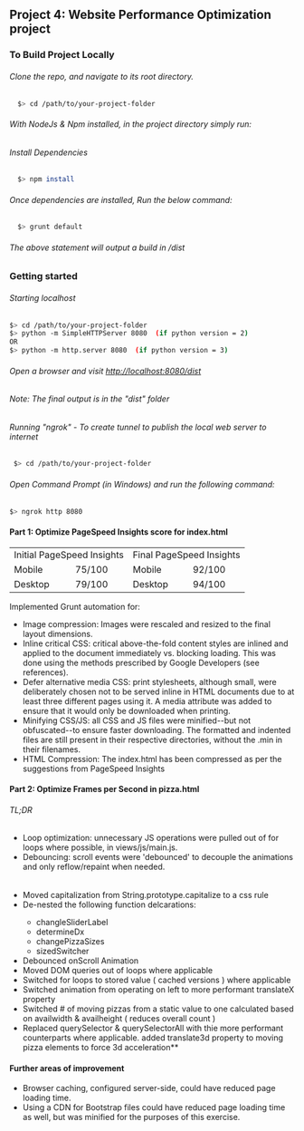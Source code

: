 ## Project 4: Website Performance Optimization project


### To Build Project Locally

###### Clone the repo, and navigate to its root directory.

```bash
  $> cd /path/to/your-project-folder
  ```
  
###### With NodeJs & Npm installed, in the project directory simply run:

###### Install Dependencies

```bash  
  $> npm install
  ```

###### Once dependencies are installed, Run the below command:
  
```bash  
  $> grunt default 
  ```

###### The above statement will output a build in /dist


### Getting started

###### Starting localhost

  ```bash
  $> cd /path/to/your-project-folder
  $> python -m SimpleHTTPServer 8080  (if python version = 2)
  OR
  $> python -m http.server 8080  (if python version = 3)
  ```

###### Open a browser and visit <a target="_blank" href="http://localhost:8080/dist"> http://localhost:8080/dist </a>

###### Note: The final output is in the "dist" folder

###### Running "ngrok" - To create tunnel to publish the local web server to internet

``` bash
 $> cd /path/to/your-project-folder  
 ```

###### Open Command Prompt (in Windows) and run the following command:
   
   ``` bash
   $> ngrok http 8080  
   ```

#### Part 1: Optimize PageSpeed Insights score for index.html

<table style="border-collapse: collapse">
<tr>
    <td colspan="2">Initial PageSpeed Insights</td>
    <td colspan="2">Final PageSpeed Insights</td>
</tr>
<tr>
    <td>Mobile</td>
    <td>75/100</td>
    <td>Mobile</td>
    <td class="finalValue">92/100</td>
</tr>
<tr>
    <td>Desktop</td>
    <td>79/100</td>
    <td>Desktop</td>
    <td class="finalValue">94/100</td>
</tr>
</table>

Implemented Grunt automation for:
<ul>
<li>Image compression: Images were rescaled and resized to the final layout dimensions.</li>
<li>Inline critical CSS: critical above-the-fold content styles are inlined and applied to the document immediately vs. blocking loading. This was done using the methods prescribed by Google Developers (see references).</li>
<li>Defer alternative media CSS: print stylesheets, although small, were deliberately chosen not to be served inline in HTML documents due to at least three different pages using it. A media attribute was added to ensure that it would only be downloaded when printing.</li>
<li>Minifying CSS/JS: all CSS and JS files were minified--but not obfuscated--to ensure faster downloading. The formatted and indented files are still present in their respective directories, without the .min in their filenames.</li>
<li>HTML Compression: The index.html has been compressed as per the suggestions from PageSpeed Insights
</ul>


#### Part 2: Optimize Frames per Second in pizza.html

###### TL;DR
<ul>
<li>Loop optimization: unnecessary JS operations were pulled out of for loops where possible, in views/js/main.js.</li>
<li>Debouncing: scroll events were 'debounced' to decouple the animations and only reflow/repaint when needed.</li>
</ul>

######

<ul>
<li> Moved capitalization from String.prototype.capitalize to a css rule </li>
<li> De-nested the following function delcarations: </li>

<ul>
<li> changleSliderLabel </li>
<li> determineDx </li>
<li> changePizzaSizes </li>
<li> sizedSwitcher </li>
</ul>

<li> Debounced onScroll Animation </li>
<li> Moved DOM queries out of loops where applicable </li>
<li> Switched for loops to stored value ( cached versions ) where applicable </li>
<li> Switched animation from operating on left to more performant translateX property </li>
<li> Switched # of moving pizzas from a static value to one calculated based on availwidth & availheight ( reduces overall count ) </li>
<li> Replaced querySelector & querySelectorAll with thie more performant counterparts where applicable.
added translate3d property to moving pizza elements to force 3d acceleration** </li>
</ul>


#### Further areas of improvement

<ul>
<li>Browser caching, configured server-side, could have reduced page loading time.</li>
<li>Using a CDN for Bootstrap files could have reduced page loading time as well, but was minified for the purposes of this exercise.</li>
</ul>


